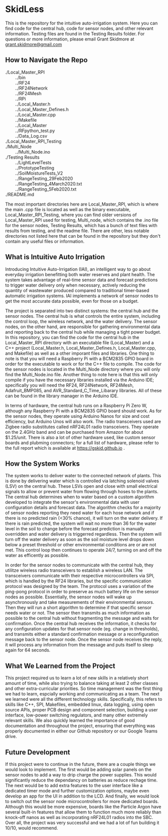 # SkidLess
This is the repository for the intuitive auto-irrigation system. Here you can find code for the central hub, 
code for sensor nodes, and other relevant information. 
Testing files are found in the Testing Results folder. For questions or more information, 
please email Grant Skidmore at grant.skidmore@gmail.com

## How to Navigate the Repo
./Local_Master_RPI<br>
&nbsp;&nbsp;&nbsp;&nbsp;&nbsp;&nbsp;&nbsp;&nbsp;../bin<br>
&nbsp;&nbsp;&nbsp;&nbsp;&nbsp;&nbsp;&nbsp;&nbsp;../RF24<br>
&nbsp;&nbsp;&nbsp;&nbsp;&nbsp;&nbsp;&nbsp;&nbsp;../RF24Network<br>
&nbsp;&nbsp;&nbsp;&nbsp;&nbsp;&nbsp;&nbsp;&nbsp;../RF24Mesh<br>
&nbsp;&nbsp;&nbsp;&nbsp;&nbsp;&nbsp;&nbsp;&nbsp;../RPi<br>
&nbsp;&nbsp;&nbsp;&nbsp;&nbsp;&nbsp;&nbsp;&nbsp;../Local_Master.h<br>
&nbsp;&nbsp;&nbsp;&nbsp;&nbsp;&nbsp;&nbsp;&nbsp;../Local_Master_Defines.h<br>
&nbsp;&nbsp;&nbsp;&nbsp;&nbsp;&nbsp;&nbsp;&nbsp;../Local_Master.cpp<br>
&nbsp;&nbsp;&nbsp;&nbsp;&nbsp;&nbsp;&nbsp;&nbsp;../Makefile<br>
&nbsp;&nbsp;&nbsp;&nbsp;&nbsp;&nbsp;&nbsp;&nbsp;../Local_Master<br>
&nbsp;&nbsp;&nbsp;&nbsp;&nbsp;&nbsp;&nbsp;&nbsp;../RFpython_test.py<br>
&nbsp;&nbsp;&nbsp;&nbsp;&nbsp;&nbsp;&nbsp;&nbsp;../Data_Log.csv<br>
./Local_Master_RPI_Testing<br>
./Multi_Node<br>
&nbsp;&nbsp;&nbsp;&nbsp;&nbsp;&nbsp;&nbsp;&nbsp;../Multi_Node.ino<br>
./Testing Results<br>
&nbsp;&nbsp;&nbsp;&nbsp;&nbsp;&nbsp;&nbsp;&nbsp;../LightLevelTests<br>
&nbsp;&nbsp;&nbsp;&nbsp;&nbsp;&nbsp;&nbsp;&nbsp;../PrototypeTesting<br>
&nbsp;&nbsp;&nbsp;&nbsp;&nbsp;&nbsp;&nbsp;&nbsp;../SoilMoistureTests_V2<br>
&nbsp;&nbsp;&nbsp;&nbsp;&nbsp;&nbsp;&nbsp;&nbsp;../RangeTesting_29Feb2020<br>
&nbsp;&nbsp;&nbsp;&nbsp;&nbsp;&nbsp;&nbsp;&nbsp;../RangeTesting_4March2020.txt<br>
&nbsp;&nbsp;&nbsp;&nbsp;&nbsp;&nbsp;&nbsp;&nbsp;../RangeTesting_5Feb2020.txt<br>
./README.md<br>

The most important directories here are Local_Master_RPI, which is where the main .cpp file is located as well as the binary executable, Local_Master_RPI_Testing, where you can find older versions of Local_Master_RPI used for testing, Multi_node, which contains the .ino file for the sensor nodes, Testing Results, which has a bunch of text files with results from testing, and the readme file. There are other, less notable directories not listed here that can be found in the repository but they don't contain any useful files or information.

## What is Intuitive Auto Irrigation
Introducing Intuitive Auto-Irrigation (IAI), an intelligent way to go about everyday irrigation benefitting both water reserves and plant health. The system takes advantage of real-time sensor data and forecast predictions to trigger water delivery only when necessary, actively reducing the quantity of wastewater produced compared to traditional timer-based automatic irrigation systems. IAI implements a network of sensor nodes to get the most accurate data possible, even for those on a budget.

The project is separated into two distinct systems: the central hub and the sensor nodes. The central hub is what controls the entire system, including the control loop, the wireless network, and the water delivery. The sensor nodes, on the other hand, are responsible for gathering environmental data and reporting back to the central hub while managing a tight power budget. In this repository, you can find the code for the central hub in the Local_Master_RPI directory with an executable file (Local_Master) and a C++ project (Local_Master.h, Local_Master_Defines.h, Local_Master.cpp, and Makefile) as well as a other imporant files and libraries. One thing to note is that you will need a Raspberry Pi with a BCM2835 GPIO board in order for the executable to work or for the C++ file to compile. The code for the sensor nodes is located in the Multi_Node directory where you will only find the Multi_Node.ino file. Another thing to note here is that this will only compile if you have the necessary libraries installed via the Arduino IDE; specifically you will need the RF24, RF24Network, RF24Mesh, Adafruit_BMP085, and AVR_Standard_C_Time_Libarary libraries. All of these can be found in the library manager in the Arduino IDE.

In terms of hardware, the central hub runs on a Raspberry Pi Zero W, although any Raspberry Pi with a BCM2835 GPIO board should work. As for the sensor nodes, they operate using Arduino Nanos for size and cost efficiency, but Arduino Unos will also work. The radio transceivers used are Zigbee radio substitutes called nRF24L01 radio transceivers. They operate on the 2.4GHz band and can be purchased from Amazon for about $1.25/unit. There is also a lot of other hardware used, like custom sensor boards and plubming connectors; for a full list of hardware, please refer to the full report which is available at https://gskid.github.io .

## How the System Works
The system works to deliver water to the connected network of plants. This is done by delivering water which is controlled via latching solenoid valves (LSV) on the central hub. These LSVs open and close with small electrical signals to allow or prevent water from flowing through hoses to the plants. The central hub determines when to water based on a custom algorithm developed to integrate the sensor's environmental data with user configuration details and forecast data. The algorithm checks for a majority of sensor nodes reporting they need water for each hose network and if there is no predicted rain (<30% chance), it will turn on the water delivery. If there is rain predicted, the system will wait no more than 36 for the water level in the soil to change before the forecast prediction is manually overridden and water delivery is triggerred regardless. Then the system will turn off the water delivery as soon as the soil moisture level drops down below a preset threshold or other environmental conditions are or are not met. This control loop then continues to operate 24/7, turning on and off the water as efficently as possible.

In order for the sensor nodes to communicate with the central hub, they utilitze wireless radio transceivers to establish a wireless LAN. The transceivers communicate with their respective microcontrollers via SPI, which is handled by the RF24 libraries, but the specific communication protocol was designed by the team. The protocol uses a variation of the ping-pong protocol in order to preserve as much battery life on the sensor nodes as possible. Essentially, the sensor nodes will wake up asynchronously and take measurements of their environmental sensors. Then they will run a short algorithm to determine if that specific sensor needs water or not. The sensor then transmits as much information as possible to the central hub without fragmenting the message and waits for confirmation. Once the central hub receives the information, it checks for any configuration updates for that sensor node (eg. change in thresholds), and transmits either a standard confirmation message or a reconfiguration message back to the sensor node. Once the sensor node receives the reply, it will process any information from the message and puts itself to sleep again for 64 seconds.

## What We Learned from the Project
This project required us to learn a lot of new skills in a relatively short amount of time, while also trying to balance taking at least 2 other classes and other extra-curricular priorities. So time management was the first thing we had to learn, espcially working and communicating as a team. The next we learned were all the different technology skills. Specifically, this refers to skills like C++, SPI, Makefiles, embedded linux, data logging, using open source APIs, proper PCB design and component selection, building a user interface, low-power switching regulators, and many other extremely relevant skills. We also quickly learned the importance of good documentation and throughout the project, ensuring that everything was properly documented in either our Github repository or our Google Teams drive.

## Future Development
If this project were to continue in the future, there are a couple things we would look to implement. The first would be adding solar panels on the sensor nodes to add a way to drip charge the power supplies. This would significantly reduce the dependancy on batteries as reduce rechage time. The next would be to add extra features to the user interface like a dedicated timer mode and further customization options, maybe even develop an app for the UI in addition to the LCD. And finally, we would look to switch out the sensor node microcontrollers for more dedicated boards. Although this would be more expensive, boards like the Particle Argon have several built-in features that allow them to function much more reliably than knock-off nanos as well as incorporating nRF24L01 radios into the SBC. Over all, the project was very successful and we had a lot of fun building it 10/10, would recommend.
